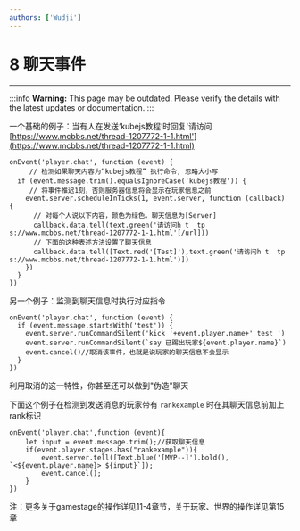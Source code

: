 ```yaml
---
authors: ['Wudji']
---
```


# 8 聊天事件

***

:::info
**Warning:** This page may be outdated. Please verify the details with the latest updates or documentation.
:::

一个基础的例子：当有人在发送‘kubejs教程’时回复'请访问[https://www.mcbbs.net/thread-1207772-1-1.html'](https://www.mcbbs.net/thread-1207772-1-1.html)

```
onEvent('player.chat', function (event) {
     // 检测如果聊天内容为“kubejs教程” 执行命令, 忽略大小写
  if (event.message.trim().equalsIgnoreCase('kubejs教程')) {
     // 将事件推迟1刻，否则服务器信息将会显示在玩家信息之前
    event.server.scheduleInTicks(1, event.server, function (callback) {
      // 对每个人说以下内容，颜色为绿色。聊天信息为[Server]
      callback.data.tell(text.green('请访问h t  tp s://www.mcbbs.net/thread-1207772-1-1.html'[/url]))
      // 下面的这种表述方法设置了聊天信息
      callback.data.tell([Text.red('[Test]'),text.green('请访问h t  tp s://www.mcbbs.net/thread-1207772-1-1.html')])
    })
  }
})
```

另一个例子：监测到聊天信息时执行对应指令

```
onEvent('player.chat', function (event) {
  if (event.message.startsWith('test')) {
    event.server.runCommandSilent('kick '+event.player.name+' test ')
    event.server.runCommandSilent(`say 已踢出玩家${event.player.name}`)
    event.cancel()//取消该事件，也就是说玩家的聊天信息不会显示
  }
})
```

利用取消的这一特性，你甚至还可以做到"伪造"聊天

下面这个例子在检测到发送消息的玩家带有 `rankexample` 时在其聊天信息前加上rank标识

```
onEvent('player.chat',function (event){
	let input = event.message.trim();//获取聊天信息
	if(event.player.stages.has("rankexample")){
        event.server.tell([Text.blue('[MVP--]').bold(), `<${event.player.name}> ${input}`]);
        event.cancel();
    }
})
```

注：更多关于gamestage的操作详见11-4章节，关于玩家、世界的操作详见第15章

